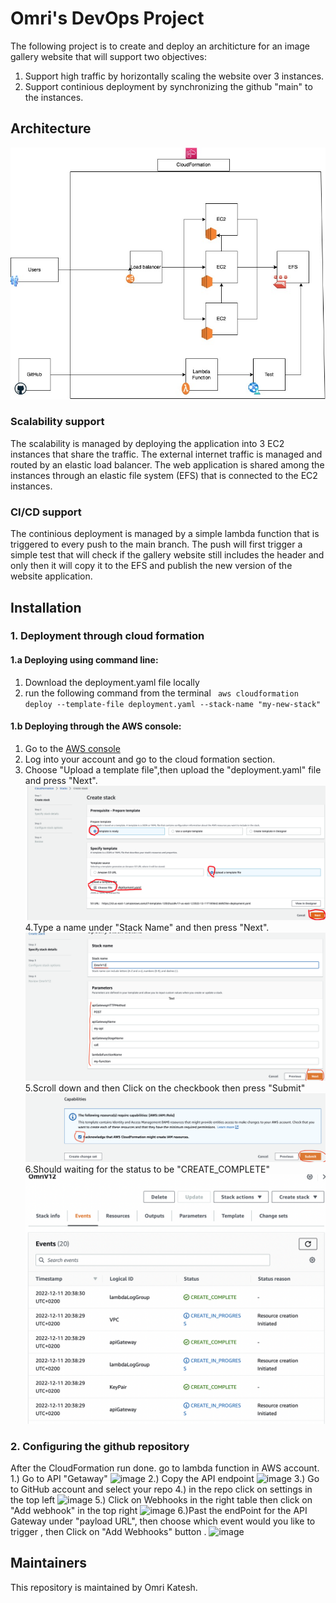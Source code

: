 # Omri's DevOps Project

The following project is to create and deploy an architicture for an image gallery website that will support two objectives:
1. Support high traffic by horizontally scaling the website over 3 instances.
2. Support continious deployment by synchronizing the github "main" to the instances.

## Architecture  
![AWS diagram](https://github.com/omrikat/WebSite-Project/blob/main/Aws-diagram1.jpg)

### Scalability support
The scalability is managed by deploying the application into 3 EC2 instances that share the traffic. The external internet traffic is managed and routed by an elastic load balancer. The web application is shared among the instances through an elastic file system (EFS) that is connected to the EC2 instances.

### CI/CD support
The continious deployment is managed by a simple lambda function that is triggered to every push to the main branch.
The push will first trigger a simple test that will check if the gallery website still includes the header and only then it will copy it to the EFS and publish the new version of the website application.

## Installation

### 1. Deployment through cloud formation
#### 1.a Deploying using command line:
1. Download the deployment.yaml file locally
2. run the following command from the terminal ``` aws cloudformation deploy --template-file deployment.yaml --stack-name "my-new-stack"```

#### 1.b Deploying through the AWS console:
1. Go to the [AWS console](https://aws.amazon.com/console/)
2. Log into your account and go to the cloud formation section.
3. Choose "Upload a template file",then upload the "deployment.yaml" file and press "Next".
![image](https://github.com/omrikat/WebSiteProject/blob/main/Aws1.png)
4.Type a name under "Stack Name" and then press "Next".
![image](https://github.com/omrikat/WebSiteProject/blob/main/Aws2.png)
5.Scroll down and then Click on the checkbook then press "Submit"
![image](https://github.com/omrikat/WebSiteProject/blob/main/Aws3.png)
6.Should waiting for the status to be "CREATE_COMPLETE"
![image](https://github.com/omrikat/WebSiteProject/blob/main/Aws4.png)

### 2. Configuring the github repository
After the CloudFormation run done. go to lambda function in AWS account.
1.) Go to API "Getaway"
![image](https://github.com/omrikat/WebSiteProject/blob/main/API-Gateway.png)
2.) Copy the API endpoint
![image](https://github.com/omrikat/WebSiteProject/blob/main/ApiGatewayLink.png)
3.) Go to GitHub account and select your repo
4.) in the repo click on settings in the top left
![image](https://github.com/omrikat/WebSiteProject/blob/main/s1.png)
5.) Click on Webhooks in the right table then click on "Add webhook" in the top right
![image](https://github.com/omrikat/WebSiteProject/blob/main/s3.png)
6.)Past the endPoint for the API Gateway under "payload URL", then choose which event would you like to trigger , then Click on "Add Webhooks" button .
![image](https://github.com/omrikat/WebSiteProject/blob/main/s4.png)
## Maintainers
This repository is maintained by Omri Katesh.